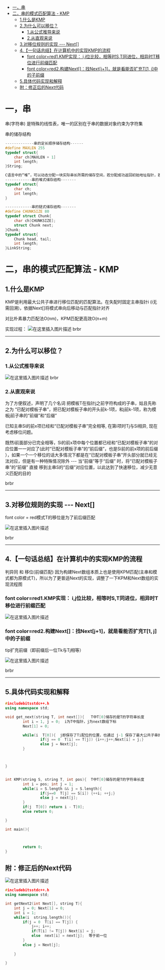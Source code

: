 - [一，串](#一串)
- [二，串的模式匹配算法 - KMP](#二串的模式匹配算法---kmp)
	- [1.什么是KMP](#1什么是kmp)
	- [2.为什么可以移位？](#2为什么可以移位)
		- [1.从公式推导来说](#1从公式推导来说)
		- [2.从直观来说](#2从直观来说)
	- [3.对移位规则的实现 --- Next[]](#3对移位规则的实现-----next)
	- [4.【一句话总结】在计算机中的实现KMP的流程](#4一句话总结在计算机中的实现kmp的流程)
		- [font color=red1.KMP实现：  i,j位比较，相等时S,T同进位，相异时T移位进行前缀匹配](#font-colorred1kmp实现-ij位比较相等时st同进位相异时t移位进行前缀匹配)
		- [font color=red2.构建Next[]：找Next[j+1]，就是看能否扩充T[1, j]中的子前缀](#font-colorred2构建next找nextj1就是看能否扩充t1-j中的子前缀)
	- [5.具体代码实现和解释](#5具体代码实现和解释)
	- [附：修正后的Next代码](#附修正后的next代码)


# 一，串
 串(字符串) 是特殊的线性表，唯一的区别在于串的数据对象约束为字符集

 串的储存结构

```cpp
-------------串的定长顺序储存结构------
#define MAXLEN 255
typedef struct{
	char ch[MAXLEN + 1]
	int length;
}String;

C语言中的“堆”，可以动态分配一块实际串长所需的储存空间，若分配成功返回初始地址指针，若失败返回NULL
------------串的堆式储存结构-------
typedef struct{
	char ch;  
	int length;
}

------------串的链式储存结构-------
#define CHUNKSIZE 80
typedef struct Chunk{
	char ch[CHUNKSIZE];
	struct Chunk next;
}Chunk;
typedef struct{
	Chunk head, tail;
	int length;
}LinkString;
```

# 二，串的模式匹配算法 - KMP
## 1.什么是KMP
KMP是利用最大公共子串进行移位匹配的匹配算法。在失配时固定主串指针i (i无需回溯)，依据Next[]将模式串向后移动与匹配指针对齐

对比朴素暴力匹配法O(nm)，KPM匹配更高效O(n+m)




实现过程：
![在这里插入图片描述](httpsimg-blog.csdnimg.cn20200928145916596.gif#pic_center)
brbr

-------
## 2.为什么可以移位？


### 1.从公式推导来说


![在这里插入图片描述](httpsimg-blog.csdnimg.cn20200928134405124.pngx-oss-process=imagewatermark,type_ZmFuZ3poZW5naGVpdGk,shadow_10,text_aHR0cHM6Ly9ibG9nLmNzZG4ubmV0L2ExMzM1MjkxMjYzMg==,size_16,color_FFFFFF,t_70#pic_center)
brbr

### 2.从直观来说

为了方便叙述，声明了几个名词
把模板T在指针j之前字符构成的子串，姑且先称之为 “已配对模板子串”，把已配对模板子串的开头前k-1项，和j前k-1项，称为模板j前子串的“前缀”和“后缀”

已知主串Si的前x项已经和“已配对模板子串”完全相等, 在第i项时Tj与Si相异, 现在考虑移位问题。

既然i前面部分已完全相等，Si的前x项中每个位置都已经和“已配对模板子串”的对应位置一一对应了(此时“已配对模板子串”的“前后缀”，也是Si前的前x项的前后缀 ），如果一个一个移位的话大多情况下都是在“已配对模板子串”开头部分就已经无法对应，但是有一种特殊情况除外  --- 当“前缀”等于“后缀” 时，将“已配对模板子串”的“前缀” 直接 移到主串S的“后缀”对应位置，以此达到了快速移位，减少无意义匹配的目的

brbr

-------
## 3.对移位规则的实现 --- Next[]

font color = red模式T的移位是为了前后缀匹配

![在这里插入图片描述](httpsimg-blog.csdnimg.cn20200928142331942.pngx-oss-process=imagewatermark,type_ZmFuZ3poZW5naGVpdGk,shadow_10,text_aHR0cHM6Ly9ibG9nLmNzZG4ubmV0L2ExMzM1MjkxMjYzMg==,size_16,color_FFFFFF,t_70#pic_center)

brbr

-------

## 4.【一句话总结】在计算机中的实现KMP的流程
判异同 和 移位(前缀匹配) 
因为构建Next数组本质上也是使用KPM匹配(主串和模式都为原模式T)，所以为了更普适Next的实现，调整了一下KPM和Next数组的实现流程图

### font color=red1.KMP实现：  i,j位比较，相等时S,T同进位，相异时T移位进行前缀匹配
![在这里插入图片描述](httpsimg-blog.csdnimg.cn20200928145224852.pngx-oss-process=imagewatermark,type_ZmFuZ3poZW5naGVpdGk,shadow_10,text_aHR0cHM6Ly9ibG9nLmNzZG4ubmV0L2ExMzM1MjkxMjYzMg==,size_16,color_FFFFFF,t_70#pic_center)

### font color=red2.构建Next[]：找Next[j+1]，就是看能否扩充T[1, j]中的子前缀
tip扩充前缀（即前缀后一位Tk与Tj相等）

![在这里插入图片描述](httpsimg-blog.csdnimg.cn20200928145231785.pngx-oss-process=imagewatermark,type_ZmFuZ3poZW5naGVpdGk,shadow_10,text_aHR0cHM6Ly9ibG9nLmNzZG4ubmV0L2ExMzM1MjkxMjYzMg==,size_16,color_FFFFFF,t_70#pic_center)


brbr

-------

## 5.具体代码实现和解释
```cpp
#includebitsstdc++.h
using namespace std;

void get_next(string T, int next[]){   T中T[0]储存的是T的字符串长度
        int i = 1, j = 0;  i为T中指针，j为next数组下标
        Next[1] = 0;

        while(i  T[0]){  j即保存了Ti配位的位置，也通过 j-1 保存了最大公共子串的字符数
                if(j == 0  T[i] == T[j]) {i++;j++;Next[i] = j;}
                else j = Next[j];
        }



}


int KMP(string S, string T, int pos){  T中T[0]储存的是T的字符串长度
        int i = pos; int j = 1;
        while(i = S.length && j = S.length){
                if(j==0  T[j] == S[i]) {++i; ++j;}
                else j = next[j];
        }
        if(j  T[0]) return i - T[0];
        else return 0;

}

int main(){



        return 0;
}

```

## 附：修正后的Next代码
![在这里插入图片描述](httpsimg-blog.csdnimg.cn20200928160840666.png#pic_center)

```cpp
#includebitsstdc++.h
using namespace std;

int getNext2(int Next[], string T){
	int j = 0; Next[1] = 0;
	int i = 1;
	while(i  string.length()){
		if(j = 0  T[i] == T[j]) {
			j++; i++;
			if(T[i] != T[j]) Next[i] = j;
			else  next[i] = next[j];  等于前一位
		}
		else j = Next[j];
		
	} 
	
}
```